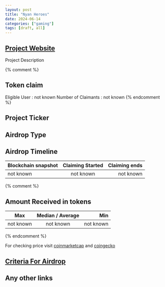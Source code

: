 ```yaml
---
layout: post
title: "Nyan Heroes"
date: 2024-06-14
categories: ["gaming"]
tags: [draft, all]
---
```


## [Project Website](link)

Project Description

{% comment %}

## Token claim

Eligible User : not known
Number of Claimants : not known
{% endcomment %}

## Project Ticker

## Airdrop Type

## Airdrop Timeline

| Blockchain snapshot | Claiming Started | Claiming ends |
| ------------------- | :--------------: | ------------: |
| not known           |    not known     |     not known |

{% comment %}

## Amount Received in tokens

| Max       | Median / Average |       Min |
| --------- | :--------------: | --------: |
| not known |    not known     | not known |

{% endcomment %}

For checking price visit [coinmarketcap](https://coinmarketcap.com/currencies/) and [coingecko](https://www.coingecko.com/en/coins/)

## [Criteria For Airdrop](link)

## Any other links
